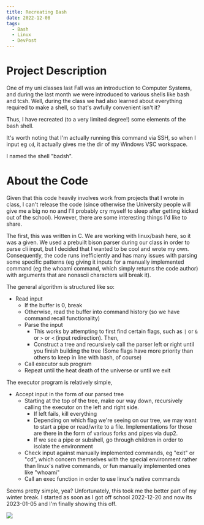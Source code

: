 ```yaml
---
title: Recreating Bash
date: 2022-12-08
tags: 
  - Bash
  - Linux
  - DevPost
---
```


# Project Description

One of my uni classes last Fall was an introduction to Computer Systems, and during the last month we were introduced to various shells like bash and tcsh. Well, during the class we had also learned about everything required to make a shell, so that's awfully convenient isn't it?

Thus, I have recreated (to a very limited degree!) some elements of the bash shell.

It's worth noting that I'm actually running this command via SSH, so when I input eg `cd`, it actually gives me the dir of my Windows VSC workspace.

I named the shell "badsh".

# About the Code

Given that this code heavily involves work from projects that I wrote in class, I can't release the code (since otherwise the University people will give me a big no no and I'll probably cry myself to sleep after getting kicked out of the school). However, there are some interesting things I'd like to share.

The first, this was written in C. We are working with linux/bash here, so it was a given. We used a prebuilt bison parser during our class in order to parse cli input, but I decided that I wanted to be cool and wrote my own. Consequently, the code runs inefficiently and has many issues with parsing some specific patterns (eg giving it inputs for a manually implemented command (eg the whoami command, which simply returns the code author) with arguments that are nonascii characters will break it). 

The general algorithm is structured like so:
- Read input
  - If the buffer is 0, break
  - Otherwise, read the buffer into command history (so we have command recall functionality)
  - Parse the input
    - This works by attempting to first find certain flags, such as `|` or `&` or `>` or `<` (input redirection). Then, 
    - Construct a tree and recursively call the parser left or right until you finish building the tree
    (Some flags have more priority than others to keep in line with bash, of course)
  - Call executor sub program
  - Repeat until the heat death of the universe or until we exit

The executor program is relatively simple,
- Accept input in the form of our parsed tree
  - Starting at the top of the tree, make our way down, recursively calling the executor on the left and right side.
    - If left fails, kill everything
    - Depending on which flag we're seeing on our tree, we may want to start a pipe or read/write to a file. Implementations for those are there in the form of various forks and pipes via dup2.
    - If we see a pipe or subshell, go through children in order to isolate the environment
  - Check input against manually implemented commands, eg "exit" or "cd", which concern themselves with the special environment rather than linux's native commands, or fun manually implemented ones like "whoami"
  - Call an exec function in order to use linux's native commands

Seems pretty simple, yea? Unfortunately, this took me the better part of my winter break. I started as soon as I got off school 2022-12-20 and now its 2023-01-05 and I'm finally showing this off. 

![](/bash/20_43_42_000247.png)